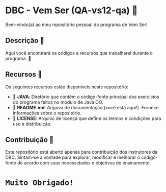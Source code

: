 # DBC - Vem Ser (QA-vs12-qa) 🚀
Bem-vindo(a) ao meu repositório pessoal do programa de Vem Ser!

## Descrição 📝
Aqui você encontrará os códigos e recursos que trabalharei durante o programa. 🎉

## Recursos 🧰

Os seguintes recursos estão disponíveis neste repositório:

- 📁 **JAVA**: Diretório que contém o código-fonte principal dos exercicios do programa feitos no módulo de Java OO.
- 📄 **README.md**: Arquivo de documentação (você está aqui!). Fornece informações sobre o repositório.
- 📄 **LICENSE**: Arquivo de licença que define os termos e condições para uso e distribuição.

## Contribuição 👥

Este repositório está aberto apenas para contribuição dos instrutores da DBC. Sintam-se à vontade para explorar, modificar e melhorar o código-fonte de acordo com suas necessidades e objetivos de ensinamento.

# `Muito Obrigado!` #
